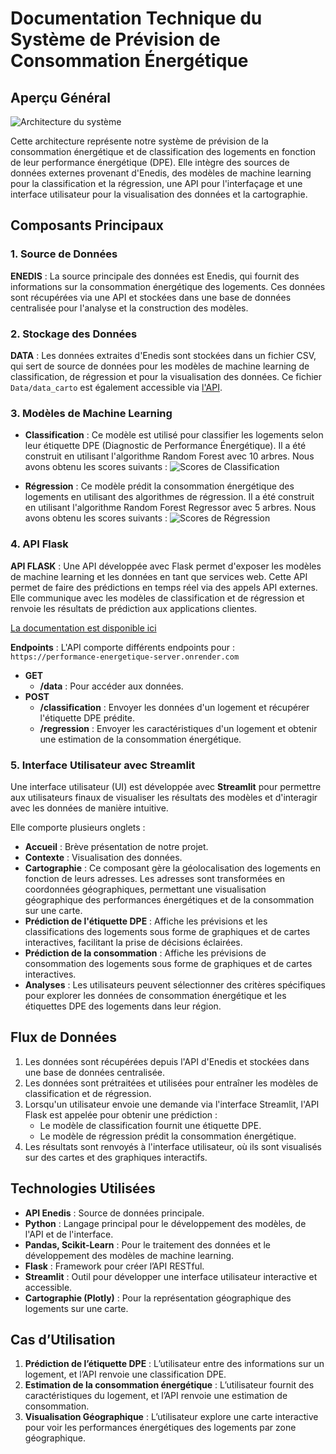 
# Documentation Technique du Système de Prévision de Consommation Énergétique

## Aperçu Général

![Architecture du système](https://github.com/Adjaro/Performance_Energetique/blob/513c6c352aa6ea15a43e25d5595235ed2671ea01/Documentation/assets/architecture.jpeg)

Cette architecture représente notre système de prévision de la consommation énergétique et de classification des logements en fonction de leur performance énergétique (DPE). Elle intègre des sources de données externes provenant d'Enedis, des modèles de machine learning pour la classification et la régression, une API pour l'interfaçage et une interface utilisateur pour la visualisation des données et la cartographie.


## Composants Principaux

### 1. Source de Données
  **ENEDIS** : La source principale des données est Enedis, qui fournit des informations sur la consommation énergétique des logements. Ces données sont récupérées via une API et stockées dans une base de données centralisée pour l'analyse et la construction des modèles.

### 2. Stockage des Données
  **DATA** : Les données extraites d'Enedis sont stockées dans un fichier CSV, qui sert de source de données pour les modèles de machine learning de classification, de régression et pour la visualisation des données. Ce fichier `Data/data_carto` est également accessible via [l'API](https://performance-energetique-server.onrender.com).

### 3. Modèles de Machine Learning
   - **Classification** : Ce modèle est utilisé pour classifier les logements selon leur étiquette DPE (Diagnostic de Performance Énergétique). Il a été construit en utilisant l'algorithme Random Forest avec 10 arbres. Nous avons obtenu les scores suivants :
     ![Scores de Classification](https://github.com/Adjaro/Performance_Energetique/blob/513c6c352aa6ea15a43e25d5595235ed2671ea01/Documentation/assets/scoreClassification.png)

   - **Régression** : Ce modèle prédit la consommation énergétique des logements en utilisant des algorithmes de régression. Il a été construit en utilisant l'algorithme Random Forest Regressor avec 5 arbres. Nous avons obtenu les scores suivants :
     ![Scores de Régression](https://github.com/Adjaro/Performance_Energetique/blob/513c6c352aa6ea15a43e25d5595235ed2671ea01/Documentation/assets/scoreForest.png)

### 4. API Flask
**API FLASK** : Une API développée avec Flask permet d'exposer les modèles de machine learning et les données en tant que services web. Cette API permet de faire des prédictions en temps réel via des appels API externes. Elle communique avec les modèles de classification et de régression et renvoie les résultats de prédiction aux applications clientes.

[La documentation est disponible ici](https://performance-energetique-server.onrender.com/apidocs)

**Endpoints** : L'API comporte différents endpoints pour :
   `https://performance-energetique-server.onrender.com`
   - **GET**
     - **/data** : Pour accéder aux données.
   - **POST**
     - **/classification** : Envoyer les données d'un logement et récupérer l'étiquette DPE prédite.
     - **/regression** : Envoyer les caractéristiques d'un logement et obtenir une estimation de la consommation énergétique.

### 5. Interface Utilisateur avec Streamlit
Une interface utilisateur (UI) est développée avec **Streamlit** pour permettre aux utilisateurs finaux de visualiser les résultats des modèles et d'interagir avec les données de manière intuitive.

Elle comporte plusieurs onglets :
   - **Accueil** : Brève présentation de notre projet.
   - **Contexte** : Visualisation des données.
   - **Cartographie** : Ce composant gère la géolocalisation des logements en fonction de leurs adresses. Les adresses sont transformées en coordonnées géographiques, permettant une visualisation géographique des performances énergétiques et de la consommation sur une carte.
   - **Prédiction de l'étiquette DPE** : Affiche les prévisions et les classifications des logements sous forme de graphiques et de cartes interactives, facilitant la prise de décisions éclairées.
   - **Prédiction de la consommation** : Affiche les prévisions de consommation des logements sous forme de graphiques et de cartes interactives.
   - **Analyses** : Les utilisateurs peuvent sélectionner des critères spécifiques pour explorer les données de consommation énergétique et les étiquettes DPE des logements dans leur région.

## Flux de Données

1. Les données sont récupérées depuis l'API d'Enedis et stockées dans une base de données centralisée.
2. Les données sont prétraitées et utilisées pour entraîner les modèles de classification et de régression.
3. Lorsqu'un utilisateur envoie une demande via l'interface Streamlit, l'API Flask est appelée pour obtenir une prédiction :
   - Le modèle de classification fournit une étiquette DPE.
   - Le modèle de régression prédit la consommation énergétique.
4. Les résultats sont renvoyés à l'interface utilisateur, où ils sont visualisés sur des cartes et des graphiques interactifs.

## Technologies Utilisées

- **API Enedis** : Source de données principale.
- **Python** : Langage principal pour le développement des modèles, de l'API et de l'interface.
- **Pandas, Scikit-Learn** : Pour le traitement des données et le développement des modèles de machine learning.
- **Flask** : Framework pour créer l’API RESTful.
- **Streamlit** : Outil pour développer une interface utilisateur interactive et accessible.
- **Cartographie (Plotly)** : Pour la représentation géographique des logements sur une carte.

## Cas d’Utilisation

1. **Prédiction de l’étiquette DPE** : L’utilisateur entre des informations sur un logement, et l’API renvoie une classification DPE.
2. **Estimation de la consommation énergétique** : L’utilisateur fournit des caractéristiques du logement, et l’API renvoie une estimation de consommation.
3. **Visualisation Géographique** : L’utilisateur explore une carte interactive pour voir les performances énergétiques des logements par zone géographique.

